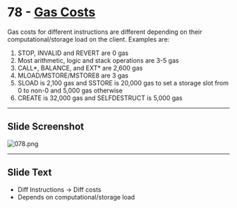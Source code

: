 # 78 - [Gas Costs](Gas%20Costs.md)

Gas costs for different instructions are different depending on their computational/storage load on the client. Examples are:
1.  STOP, INVALID and REVERT are 0 gas
2.  Most arithmetic, logic and stack operations are 3-5 gas
3.  CALL\*, BALANCE, and EXT\* are 2,600 gas
4.  MLOAD/MSTORE/MSTORE8 are 3 gas
5.  SLOAD is 2,100 gas and SSTORE is 20,000 gas to set a storage slot from 0 to non-0 and 5,000 gas otherwise
6.  CREATE is 32,000 gas and SELFDESTRUCT is 5,000 gas 
___
## Slide Screenshot
![078.png](../images/ethereum101/078.png)
___
## Slide Text
- Diff Instructions -> Diff costs
- Depends on computational/storage load

